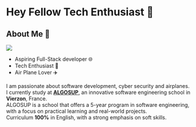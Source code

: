 # Hey Fellow Tech Enthusiast 👋

## About Me 🚀

<img src="https://media.licdn.com/dms/image/D4E22AQE_PCRKAqQsmg/feedshare-shrink_2048_1536/0/1716558595031?e=1720656000&v=beta&t=Pr-1Ot1t-SP2eba9x-NEu1qmb4WA6e5oPyClogvbrvo">
</br>

- Aspiring Full-Stack developer 🌐
- Tech Enthusiast 🤖
- Air Plane Lover ✈️

I am passionate about software development, cyber security and airplanes.
I currently study at [**ALGOSUP**](https://algosup.com/en.html), an innovative software engineering school in **Vierzon**, France. \
ALGOSUP is a school that offers a 5-year program in software engineering, with a focus on practical learning and real-world projects. \
Curriculum **100%** in English, with a strong emphasis on soft skills.
